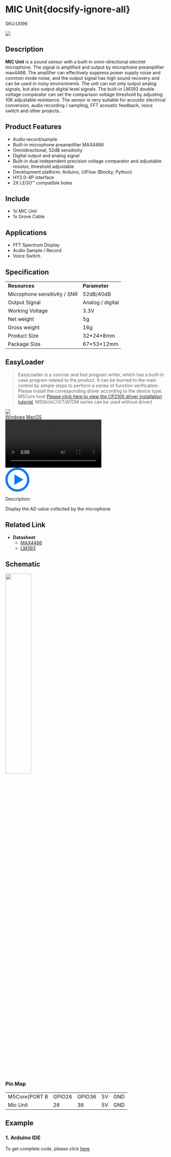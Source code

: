 # MIC Unit{docsify-ignore-all}

<el-tag effect="plain">SKU:U096</el-tag>

<div class="product_pic"><img src="assets/img/product_pics/unit/mic/mic.webp"></div>

## Description

**MIC Unit**  is a sound sensor with a built-in omni-directional electret microphone. The signal is amplified and output by microphone preamplifier max4466. The amplifier can effectively suppress power supply noise and common mode noise, and the output signal has high sound recovery and can be used in noisy environments. The unit can not only output analog signals, but also output digital level signals. The built-in LM393 double voltage comparator can set the comparison voltage threshold by adjusting 10K adjustable resistance. The sensor is very suitable for acoustic electrical conversion, audio recording / sampling, FFT acoustic feedback, voice switch and other projects..

## Product Features

- Audio record/sample
- Built-in microphone preamplifier MAX4466
- Omnidirectional, 52dB sensitivity
- Digital output and analog signal
- Built-in dual independent precision voltage comparator and adjustable resistor, threshold adjustable
- Development platform: Arduino, UIFlow (Blocky, Python)
- HY2.0-4P interface
- 2X LEGO™ compatible holes

## Include

- 1x MIC Unit
- 1x Grove Cable

## Applications

- FFT Spectrum Display
- Audio Sample / Record
- Voice Switch

## Specification
 
<table>
   <tr style="font-weight:bold">
      <td>Resources</td>
      <td>Parameter</td>
   </tr>
   <tr>
      <td>Microphone sensitivity / SNR</td>
      <td>52dB/40dB</td>
   </tr>
   <tr>
      <td>Output Signal</td>
      <td>Analog / digital</td>
   </tr>
   <tr>
      <td>Working Voltage</td>
      <td>3.3V</td>
   </tr>
   <tr>
   <td>Net weight</td>
      <td>5g</td>
   </tr>
   <tr>
      <td>Gross weight</td>
      <td>16g</td>
   </tr>
   <tr>
      <td>Product Size</td>
      <td>32*24*8mm</td>
   </tr>
   <tr>
      <td>Package Size</td>
      <td>67*53*12mm</td>
   </tr>
 </table>

## EasyLoader

>EasyLoader is a concise and fast program writer, which has a built-in case program related to the product. It can be burned to the main control by simple steps to perform a series of function verification. Please install the corresponding driver according to the device type. M5Core host [Please click here to view the CP210X driver installation tutorial](en/arduino/arduino_development), M5StickC/V/T/ATOM series can be used without driver)

<div class="easyloader-box">
    <div style="background-color:white;">
        <div><img src="https://m5stack.oss-cn-shenzhen.aliyuncs.com/image/easyloader_intro.webp"></div>
        <div class="easyloader-btn">
            <a href="https://m5stack.oss-cn-shenzhen.aliyuncs.com/EasyLoader/Windows/UNIT/For%20M5Core/EasyLoader_MIC_Unit_With_M5Core.exe">Windows</a>
            <a href="https://m5stack.oss-cn-shenzhen.aliyuncs.com/EasyLoader/MacOS/UNIT/EasyLoader_MIC_Unit_for_M5Core.dmg">MacOS</a>
            <!-- <a>Linux</a>
            <a>MacOS</a> -->
        </div>
    </div>
    <div>
        <video id="example_video" controls>
            <source src="https://m5stack.oss-cn-shenzhen.aliyuncs.com/video/Product_example_video/Unit/MIC.mp4" type="video/mp4">
        </video>
        <div class="easyloader-mask">
        <a>
            <svg id="play-btn" t="1583228776634" class="icon" viewBox="0 0 1024 1024" version="1.1" xmlns="http://www.w3.org/2000/svg" p-id="4152" width="75" height="75"><path d="M512 0C229.216 0 0 229.216 0 512s229.216 512 512 512 512-229.216 512-512S794.784 0 512 0z m0 928C282.24 928 96 741.76 96 512S282.24 96 512 96s416 186.24 416 416-186.24 416-416 416zM384 288l384 224-384 224z" p-id="4153" fill="#007aff"></path></svg></a>
            <p>Description:</p>
            <p>Display the AD value collected by the microphone</p>
        </div>
    </div>
</div>

## Related Link

-  **Datasheet** 
    - [MAX4466](https://m5stack.oss-cn-shenzhen.aliyuncs.com/resource/docs/datasheet/unit/MAX4466_V2.PDF)
    - [LM393](https://m5stack.oss-cn-shenzhen.aliyuncs.com/resource/docs/datasheet/unit/LM393.PDF)

## Schematic

<img src="assets/img/product_pics/unit/mic/mic_unit_sch.webp" width="40%">

### Pin Map

<table>
 <tr><td>M5Core(PORT B</td><td>GPIO26</td><td>GPIO36</td><td>5V</td><td>GND</td></tr>
 <tr><td>Mic Unit</td><td>26</td><td>36</td><td>5V</td><td>GND</td></tr>
</table>

## Example

### 1. Arduino IDE

To get complete code, please click [here](https://github.com/m5stack/M5-ProductExampleCodes/tree/master/Unit/MIC_Unit)

<script>

   var purchase_link = '';

   anchor_search(purchase_link);
   scrollFunc();

</script>